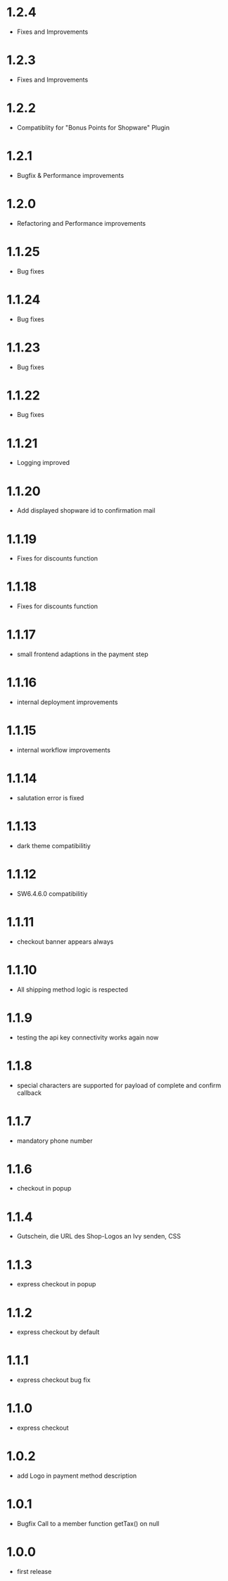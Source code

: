 # 1.2.4

- Fixes and Improvements

# 1.2.3

- Fixes and Improvements

# 1.2.2

- Compatiblity for "Bonus Points for Shopware" Plugin

# 1.2.1

- Bugfix & Performance improvements

# 1.2.0

- Refactoring and Performance improvements

# 1.1.25

- Bug fixes

# 1.1.24

- Bug fixes

# 1.1.23

- Bug fixes

# 1.1.22

- Bug fixes

# 1.1.21

- Logging improved

# 1.1.20

- Add displayed shopware id to confirmation mail

# 1.1.19

- Fixes for discounts function

# 1.1.18

- Fixes for discounts function

# 1.1.17

- small frontend adaptions in the payment step

# 1.1.16

- internal deployment improvements

# 1.1.15

- internal workflow improvements

# 1.1.14

- salutation error is fixed

# 1.1.13

- dark theme compatibilitiy

# 1.1.12

- SW6.4.6.0 compatibilitiy

# 1.1.11

- checkout banner appears always

# 1.1.10

- All shipping method logic is respected

# 1.1.9

- testing the api key connectivity works again now

# 1.1.8

- special characters are supported for payload of complete and confirm callback

# 1.1.7

- mandatory phone number

# 1.1.6

- checkout in popup

# 1.1.4

- Gutschein, die URL des Shop-Logos an Ivy senden, CSS

# 1.1.3

- express checkout in popup

# 1.1.2

- express checkout by default

# 1.1.1

- express checkout bug fix

# 1.1.0

- express checkout

# 1.0.2

- add Logo in payment method description

# 1.0.1

- Bugfix Call to a member function getTax() on null

# 1.0.0

- first release
